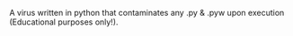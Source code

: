 A virus written in python that contaminates any .py & .pyw upon execution (Educational purposes only!).
